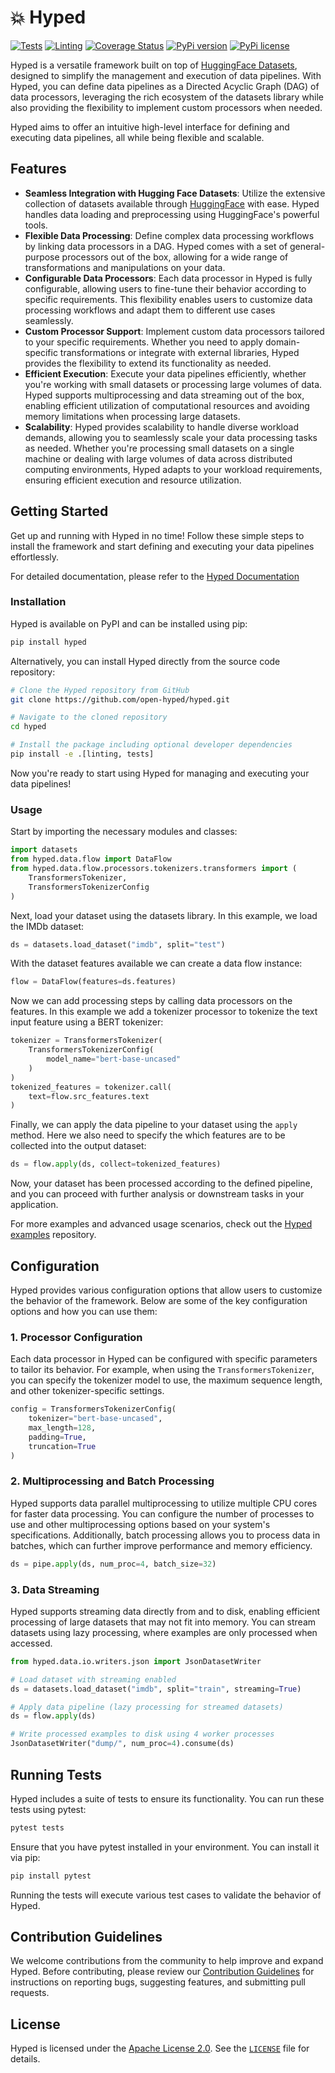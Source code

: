 # :boom: Hyped

[![Tests](https://github.com/open-hyped/hyped/actions/workflows/tests.yml/badge.svg?branch=hyped-v2)](https://github.com/open-hyped/hyped/actions/workflows/tests.yml)
[![Linting](https://github.com/open-hyped/hyped/actions/workflows/linting.yml/badge.svg?branch=hyped-v2)](https://github.com/open-hyped/hyped/actions/workflows/linting.yml)
[![Coverage Status](https://coveralls.io/repos/github/open-hyped/hyped/badge.svg?branch=hyped-v2)](https://coveralls.io/github/open-hyped/hyped?branch=hyped-v2)
[![PyPi version](https://badgen.net/pypi/v/hyped/)](https://pypi.org/project/hyped)
[![PyPi license](https://badgen.net/pypi/license/hyped/)](https://pypi.org/project/hyped/)

Hyped is a versatile framework built on top of [HuggingFace Datasets](https://huggingface.co/docs/datasets/en/index), designed to simplify the management and execution of data pipelines. With Hyped, you can define data pipelines as a Directed Acyclic Graph (DAG) of data processors, leveraging the rich ecosystem of the datasets library while also providing the flexibility to implement custom processors when needed.

Hyped aims to offer an intuitive high-level interface for defining and executing data pipelines, all while being flexible and scalable.

## Features

- **Seamless Integration with Hugging Face Datasets**: Utilize the extensive collection of datasets available through [HuggingFace](https://huggingface.co/docs/datasets/en/index) with ease. Hyped handles data loading and preprocessing using HuggingFace's powerful tools.
- **Flexible Data Processing**: Define complex data processing workflows by linking data processors in a DAG. Hyped comes with a set of general-purpose processors out of the box, allowing for a wide range of transformations and manipulations on your data.
- **Configurable Data Processors**: Each data processor in Hyped is fully configurable, allowing users to fine-tune their behavior according to specific requirements. This flexibility enables users to customize data processing workflows and adapt them to different use cases seamlessly.
- **Custom Processor Support**: Implement custom data processors tailored to your specific requirements. Whether you need to apply domain-specific transformations or integrate with external libraries, Hyped provides the flexibility to extend its functionality as needed.
- **Efficient Execution**: Execute your data pipelines efficiently, whether you're working with small datasets or processing large volumes of data. Hyped supports multiprocessing and data streaming out of the box, enabling efficient utilization of computational resources and avoiding memory limitations when processing large datasets.
- **Scalability**: Hyped provides scalability to handle diverse workload demands, allowing you to seamlessly scale your data processing tasks as needed. Whether you're processing small datasets on a single machine or dealing with large volumes of data across distributed computing environments, Hyped adapts to your workload requirements, ensuring efficient execution and resource utilization.

## Getting Started

Get up and running with Hyped in no time! Follow these simple steps to install the framework and start defining and executing your data pipelines effortlessly.

For detailed documentation, please refer to the [Hyped Documentation](https://open-hyped.github.io/hyped/index.html)

### Installation

Hyped is available on PyPI and can be installed using pip:

```bash
pip install hyped
```

Alternatively, you can install Hyped directly from the source code repository:

```bash
# Clone the Hyped repository from GitHub
git clone https://github.com/open-hyped/hyped.git

# Navigate to the cloned repository
cd hyped

# Install the package including optional developer dependencies
pip install -e .[linting, tests]
```

Now you're ready to start using Hyped for managing and executing your data pipelines!

### Usage

Start by importing the necessary modules and classes:
```python
import datasets
from hyped.data.flow import DataFlow
from hyped.data.flow.processors.tokenizers.transformers import (
    TransformersTokenizer,
    TransformersTokenizerConfig
)
```

Next, load your dataset using the datasets library. In this example, we load the IMDb dataset:

```python
ds = datasets.load_dataset("imdb", split="test")
```

With the dataset features available we can create a data flow instance:

```python
flow = DataFlow(features=ds.features)
```

Now we can add processing steps by calling data processors on the features. In this example we add a tokenizer processor to tokenize the text input feature using a BERT tokenizer:

```python
tokenizer = TransformersTokenizer(
    TransformersTokenizerConfig(
        model_name="bert-base-uncased"
    )
)
tokenized_features = tokenizer.call(
    text=flow.src_features.text
)
```

Finally, we can apply the data pipeline to your dataset using the `apply` method. Here we also need to specify the which features are to be collected into the output dataset:

```python
ds = flow.apply(ds, collect=tokenized_features)
```

Now, your dataset has been processed according to the defined pipeline, and you can proceed with further analysis or downstream tasks in your application.

For more examples and advanced usage scenarios, check out the [Hyped examples](https://github.com/open-hyped/examples) repository.

## Configuration

Hyped provides various configuration options that allow users to customize the behavior of the framework. Below are some of the key configuration options and how you can use them:

### 1. Processor Configuration

Each data processor in Hyped can be configured with specific parameters to tailor its behavior. For example, when using the `TransformersTokenizer`, you can specify the tokenizer model to use, the maximum sequence length, and other tokenizer-specific settings.

```python
config = TransformersTokenizerConfig(
    tokenizer="bert-base-uncased",
    max_length=128,
    padding=True,
    truncation=True
)
```

### 2. Multiprocessing and Batch Processing

Hyped supports data parallel multiprocessing to utilize multiple CPU cores for faster data processing. You can configure the number of processes to use and other multiprocessing options based on your system's specifications. Additionally, batch processing allows you to process data in batches, which can further improve performance and memory efficiency.

```python
ds = pipe.apply(ds, num_proc=4, batch_size=32)
```

### 3. Data Streaming

Hyped supports streaming data directly from and to disk, enabling efficient processing of large datasets that may not fit into memory. You can stream datasets using lazy processing, where examples are only processed when accessed.

```python
from hyped.data.io.writers.json import JsonDatasetWriter

# Load dataset with streaming enabled
ds = datasets.load_dataset("imdb", split="train", streaming=True)

# Apply data pipeline (lazy processing for streamed datasets)
ds = flow.apply(ds)

# Write processed examples to disk using 4 worker processes
JsonDatasetWriter("dump/", num_proc=4).consume(ds)
```

## Running Tests

Hyped includes a suite of tests to ensure its functionality. You can run these tests using pytest:

```bash
pytest tests
```

Ensure that you have pytest installed in your environment. You can install it via pip:

```bash
pip install pytest
```

Running the tests will execute various test cases to validate the behavior of Hyped.

## Contribution Guidelines

We welcome contributions from the community to help improve and expand Hyped. Before contributing, please review our [Contribution Guidelines](/CONTRIBUTING.md) for instructions on reporting bugs, suggesting features, and submitting pull requests.

## License

Hyped is licensed under the [Apache License 2.0](https://www.apache.org/licenses/LICENSE-2.0). See the [`LICENSE`](/LICENSE) file for details.
